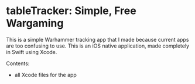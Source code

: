 # tableTracker: Simple, Free Wargaming
This is a simple Warhammer tracking app that I made because current apps are too confusing to use. This is an iOS native application, made completely in Swift using Xcode.

Contents:
- all Xcode files for the app
